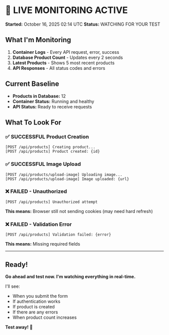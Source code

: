 # 🔴 LIVE MONITORING ACTIVE

**Started:** October 16, 2025 02:14 UTC
**Status:** WATCHING FOR YOUR TEST

## What I'm Monitoring

1. **Container Logs** - Every API request, error, success
2. **Database Product Count** - Updates every 2 seconds
3. **Latest Products** - Shows 5 most recent products
4. **API Responses** - All status codes and errors

## Current Baseline

- **Products in Database:** 12
- **Container Status:** Running and healthy
- **API Status:** Ready to receive requests

## What To Look For

### ✅ SUCCESSFUL Product Creation
```
[POST /api/products] Creating product...
[POST /api/products] Product created: {id}
```

### ✅ SUCCESSFUL Image Upload
```
[POST /api/products/upload-image] Uploading image...
[POST /api/products/upload-image] Image uploaded: {url}
```

### ❌ FAILED - Unauthorized
```
[POST /api/products] Unauthorized attempt
```
**This means:** Browser still not sending cookies (may need hard refresh)

### ❌ FAILED - Validation Error
```
[POST /api/products] Validation failed: {error}
```
**This means:** Missing required fields

---

## Ready!

**Go ahead and test now. I'm watching everything in real-time.**

I'll see:
- When you submit the form
- If authentication works
- If product is created
- If there are any errors
- When product count increases

**Test away!** 🚀
